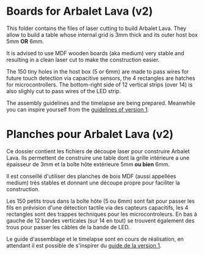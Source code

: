 # Boards for Arbalet Lava (v2) <English>

This folder contains the files of laser cutting to build Arbalet Lava. They allow to build a table whose internal grid is 3mm thick and its outer host box 5mm **OR** 6mm.

It is advised to use MDF wooden boards (aka medium) very stable and resulting in a clean laser cut to make the construction easier.

The 150 tiny holes in the host box (5 or 6mm) are made to pass wires for future touch detection via capacitive sensors, the 4 rectangles are hatches for microcontrollers.
The bottom-right side of 12 vertical strips (over 14) is also slighly cut to pass wires of the LED strip.

The assembly guidelines and the timelapse are being prepared. Meanwhile you can inspire yourself from the [guidelines of version 1](https://github.com/arbalet-project/arbadoc/blob/master/assembly_guidelines/lack/assembly_guidelines_arbalet_lack.pdf).

# Planches pour Arbalet Lava (v2) <French>
Ce dossier contient les fichiers de découpe laser pour construire Arbalet Lava. Ils permettent de construire une table dont la grille intérieure a une épaisseur de 3mm et la boîte hôte extérieure 5mm **ou bien** 6mm.

Il est conseillé d'utiliser des planches de bois MDF (aussi appellées medium) très stables et donnant une découpe propre pour faciliter la construction.

Les 150 petits trous dans la boîte hôte (5 ou 6mm) sont fait pour passer les fils en prévision d'une détection tactile via des capteurs capacitifs, les 4 rectangles sont des trappes techniques pour les microcontroleurs.
En bas à gauche de 12 bandes verticales (sur 14 en tout) se trouvent également des trous pour passer les câbles de la bande de LED.

Le guide d'assemblage et le timelapse sont en cours de réalisation, en attendant il est possible de s'inspirer du [guide de la version 1](https://github.com/arbalet-project/arbadoc/blob/master/assembly_guidelines/lack/assembly_guidelines_arbalet_lack.pdf). 
